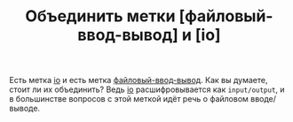 ﻿---
title: "Объединить метки [файловый-ввод-вывод] и [io]"
se.owner.user_id: 532877
se.owner.display_name: "Зонтик"
se.owner.link: "https://ru.meta.stackoverflow.com/users/532877/%d0%97%d0%be%d0%bd%d1%82%d0%b8%d0%ba"
se.link: "https://ru.meta.stackoverflow.com/questions/12407/%d0%9e%d0%b1%d1%8a%d0%b5%d0%b4%d0%b8%d0%bd%d0%b8%d1%82%d1%8c-%d0%bc%d0%b5%d1%82%d0%ba%d0%b8-%d1%84%d0%b0%d0%b9%d0%bb%d0%be%d0%b2%d1%8b%d0%b9-%d0%b2%d0%b2%d0%be%d0%b4-%d0%b2%d1%8b%d0%b2%d0%be%d0%b4-%d0%b8-io"
se.question_id: 12407
se.post_type: question
---
<p>Есть метка <a href="https://ru.stackoverflow.com/questions/tagged/io" class="post-tag" title="показать вопросы с меткой [io]" aria-label="показать вопросы с меткой [io]" rel="tag" aria-labelledby="io-container">io</a> и есть метка <a href="https://ru.stackoverflow.com/questions/tagged/%d1%84%d0%b0%d0%b9%d0%bb%d0%be%d0%b2%d1%8b%d0%b9-%d0%b2%d0%b2%d0%be%d0%b4-%d0%b2%d1%8b%d0%b2%d0%be%d0%b4" class="post-tag" title="показать вопросы с меткой [файловый-ввод-вывод]" aria-label="показать вопросы с меткой [файловый-ввод-вывод]" rel="tag" aria-labelledby="файловый-ввод-вывод-container">файловый-ввод-вывод</a>. Как вы думаете, стоит ли их объединить? Ведь <a href="https://ru.stackoverflow.com/questions/tagged/io" class="post-tag" title="показать вопросы с меткой [io]" aria-label="показать вопросы с меткой [io]" rel="tag" aria-labelledby="io-container">io</a> расшифровывается  как <code>input/output</code>, и в большинстве вопросов с этой меткой идёт речь о файловом вводе/выводе.</p>
